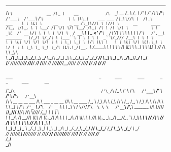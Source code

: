 
 ____                     ___                    ____                          ___    ___                                        _     _  ______     __     ____     ___       __            
/\  _`\               __ /\_ \    __            /\  _`\                    __ /\_ \  /\_ \                                     /' \  /' \/\  ___\  /'__`\  /'___\  /'___`\   /'__`\          
\ \ \L\_\    ___ ___ /\_\\//\ \  /\_\    ___    \ \ \L\ \     __     _ __ /\_\\//\ \ \//\ \      __      ____                 /\_, \/\_, \ \ \__/ /\ \/\ \/\ \__/ /\_\ /\ \ /\ \/\ \         
 \ \  _\L  /' __` __`\/\ \ \ \ \ \/\ \  / __`\   \ \  _ <'  /'__`\  /\`'__\/\ \ \ \ \  \ \ \   /'__`\   /',__\      _______   \/_/\ \/_/\ \ \___``\ \ \ \ \ \  _``\/_/// /__\ \ \ \ \        
  \ \ \L\ \/\ \/\ \/\ \ \ \ \_\ \_\ \ \/\ \L\ \   \ \ \L\ \/\ \L\.\_\ \ \/ \ \ \ \_\ \_ \_\ \_/\ \L\.\_/\__, `\    /\______\     \ \ \ \ \ \/\ \L\ \ \ \_\ \ \ \L\ \ // /_\ \\ \ \_\ \       
   \ \____/\ \_\ \_\ \_\ \_\/\____\\ \_\ \____/    \ \____/\ \__/.\_\\ \_\  \ \_\/\____\/\____\ \__/.\_\/\____/    \/______/      \ \_\ \ \_\ \____/\ \____/\ \____//\______/ \ \____/       
    \/___/  \/_/\/_/\/_/\/_/\/____/ \/_/\/___/      \/___/  \/__/\/_/ \/_/   \/_/\/____/\/____/\/__/\/_/\/___/                     \/_/  \/_/\/___/  \/___/  \/___/ \/_____/   \/___/        
                                                                                                                                                                                             
                                                                                                                                                                                             
                                                                             ___                                      _      ___       ___       _     _      ___       __                   
 /'\_/`\                                      /'\_/`\                       /\_ \                                   /' \   /'___`\   /'___`\   /' \  /' \   /'___`\   /'__`\                 
/\      \     __     __      __      ___     /\      \    ___   _ __    __  \//\ \      __    ____                 /\_, \ /\_\ /\ \ /\_\ /\ \ /\_, \/\_, \ /\_\ /\ \ /\ \/\ \                
\ \ \__\ \  /'__`\ /'_ `\  /'__`\  /' _ `\   \ \ \__\ \  / __`\/\`'__\/'__`\  \ \ \   /'__`\ /',__\      _______   \/_/\ \\/_/// /__\/_/// /__\/_/\ \/_/\ \\/_/// /__\ \ \ \ \               
 \ \ \_/\ \/\  __//\ \L\ \/\ \L\.\_/\ \/\ \   \ \ \_/\ \/\ \L\ \ \ \//\ \L\.\_ \_\ \_/\  __//\__, `\    /\______\     \ \ \  // /_\ \  // /_\ \  \ \ \ \ \ \  // /_\ \\ \ \_\ \              
  \ \_\\ \_\ \____\ \____ \ \__/.\_\ \_\ \_\   \ \_\\ \_\ \____/\ \_\\ \__/.\_\/\____\ \____\/\____/    \/______/      \ \_\/\______/ /\______/   \ \_\ \ \_\/\______/ \ \____/              
   \/_/ \/_/\/____/\/___L\ \/__/\/_/\/_/\/_/    \/_/ \/_/\/___/  \/_/ \/__/\/_/\/____/\/____/\/___/                     \/_/\/_____/  \/_____/     \/_/  \/_/\/_____/   \/___/               
                     /\____/                                                                                                                                                                 
                     \_/__/                                                                                                                                                                  
